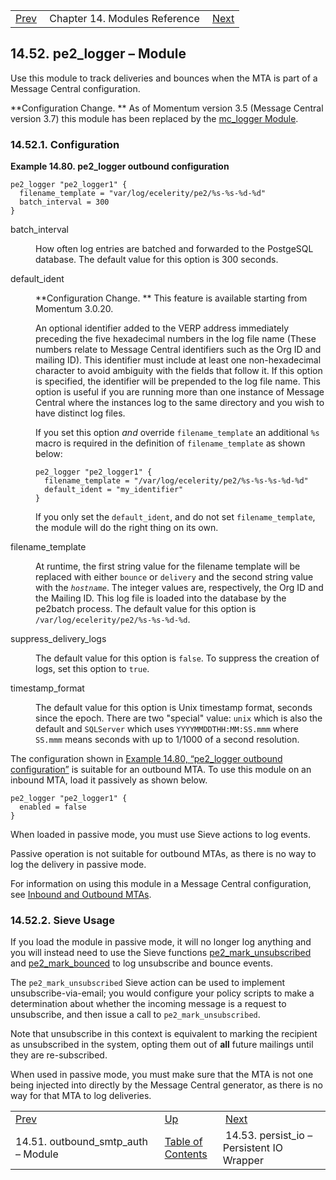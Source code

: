 |     |     |     |
| --- | --- | --- |
| [Prev](modules.outbound_smtp_auth)  | Chapter 14. Modules Reference |  [Next](modules.persistio) |

## 14.52. pe2_logger – Module

<a class="indexterm" name="idp20738096"></a>

Use this module to track deliveries and bounces when the MTA is part of a Message Central configuration.

**Configuration Change. ** As of Momentum version 3.5 (Message Central version 3.7) this module has been replaced by the [mc_logger Module](https://support.messagesystems.com/docs/web-mc/mc-mtas).

### 14.52.1. Configuration

<a name="modules.pe2_logger.example"></a>

**Example 14.80. pe2_logger outbound configuration**

```
pe2_logger "pe2_logger1" {
  filename_template = "var/log/ecelerity/pe2/%s-%s-%d-%d"
  batch_interval = 300
}
```

<dl className="variablelist">

<dt>batch_interval</dt>

<dd>

How often log entries are batched and forwarded to the PostgeSQL database. The default value for this option is 300 seconds.

</dd>

<dt>default_ident</dt>

<dd>

**Configuration Change. ** This feature is available starting from Momentum 3.0.20.

An optional identifier added to the VERP address immediately preceding the five hexadecimal numbers in the log file name (These numbers relate to Message Central identifiers such as the Org ID and mailing ID). This identifier must include at least one non-hexadecimal character to avoid ambiguity with the fields that follow it. If this option is specified, the identifier will be prepended to the log file name. This option is useful if you are running more than one instance of Message Central where the instances log to the same directory and you wish to have distinct log files.

If you set this option *and* override `filename_template` an additional `%s` macro is required in the definition of `filename_template` as shown below:

```
pe2_logger "pe2_logger1" {
  filename_template = "/var/log/ecelerity/pe2/%s-%s-%s-%d-%d"
  default_ident = "my_identifier"
}
```

If you only set the `default_ident`, and do not set `filename_template`, the module will do the right thing on its own.

</dd>

<dt>filename_template</dt>

<dd>

At runtime, the first string value for the filename template will be replaced with either `bounce` or `delivery` and the second string value with the *`hostname`*. The integer values are, respectively, the Org ID and the Mailing ID. This log file is loaded into the database by the pe2batch process. The default value for this option is `/var/log/ecelerity/pe2/%s-%s-%d-%d`.

</dd>

<dt>suppress_delivery_logs</dt>

<dd>

The default value for this option is `false`. To suppress the creation of logs, set this option to `true`.

</dd>

<dt>timestamp_format</dt>

<dd>

The default value for this option is Unix timestamp format, seconds since the epoch. There are two "special" value: `unix` which is also the default and `SQLServer` which uses `YYYYMMDDTHH:MM:SS.mmm` where `SS.mmm` means seconds with up to 1/1000 of a second resolution.

</dd>

</dl>

The configuration shown in [Example 14.80, “pe2_logger outbound configuration”](modules.pe2_logger#modules.pe2_logger.example "Example 14.80. pe2_logger outbound configuration") is suitable for an outbound MTA. To use this module on an inbound MTA, load it passively as shown below.

```
pe2_logger "pe2_logger1" {
  enabled = false
}
```

When loaded in passive mode, you must use Sieve actions to log events.

Passive operation is not suitable for outbound MTAs, as there is no way to log the delivery in passive mode.

For information on using this module in a Message Central configuration, see [Inbound and Outbound MTAs](https://support.messagesystems.com/docs/web-mc/mc-mtas).

### 14.52.2. Sieve Usage

If you load the module in passive mode, it will no longer log anything and you will instead need to use the Sieve functions [pe2_mark_unsubscribed](sieve.ref.pe2_mark_unsubscribed "pe2_mark_unsubscribed") and [pe2_mark_bounced](sieve.ref.pe2_mark_bounced "pe2_mark_bounced") to log unsubscribe and bounce events.

The `pe2_mark_unsubscribed` Sieve action can be used to implement unsubscribe-via-email; you would configure your policy scripts to make a determination about whether the incoming message is a request to unsubscribe, and then issue a call to `pe2_mark_unsubscribed`.

Note that unsubscribe in this context is equivalent to marking the recipient as unsubscribed in the system, opting them out of **all** future mailings until they are re-subscribed.

When used in passive mode, you must make sure that the MTA is not one being injected into directly by the Message Central generator, as there is no way for that MTA to log deliveries.


|     |     |     |
| --- | --- | --- |
| [Prev](modules.outbound_smtp_auth)  | [Up](modules) |  [Next](modules.persistio) |
| 14.51. outbound_smtp_auth – Module  | [Table of Contents](index) |  14.53. persist_io – Persistent IO Wrapper |
